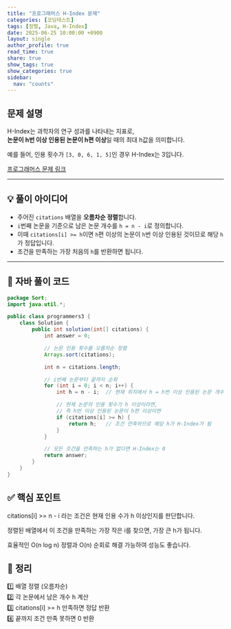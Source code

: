 ```yaml
---
title: "프로그래머스 H-Index 문제"
categories: [코딩테스트]
tags: [정렬, Java, H-Index]
date: 2025-06-25 10:00:00 +0900
layout: single
author_profile: true
read_time: true
share: true
show_tags: true
show_categories: true
sidebar:
  nav: "counts"
---
```


## 문제 설명

H-Index는 과학자의 연구 성과를 나타내는 지표로,  
**논문이 h번 이상 인용된 논문이 h편 이상**일 때의 최대 h값을 의미합니다.

예를 들어, 인용 횟수가 `[3, 0, 6, 1, 5]`인 경우 H-Index는 3입니다.

[프로그래머스 문제 링크](https://school.programmers.co.kr/learn/courses/30/lessons/42747)

---

## 💡 풀이 아이디어

- 주어진 `citations` 배열을 **오름차순 정렬**합니다.
- `i`번째 논문을 기준으로 남은 논문 개수를 `h = n - i`로 정의합니다.
- 이때 `citations[i] >= h`이면 `h`편 이상의 논문이 `h`번 이상 인용된 것이므로 해당 `h`가 정답입니다.
- 조건을 만족하는 가장 처음의 `h`를 반환하면 됩니다.

---

## 📄 자바 풀이 코드

```java
package Sort;
import java.util.*;

public class programmers3 {
    class Solution {
        public int solution(int[] citations) {
            int answer = 0;

            // 논문 인용 횟수를 오름차순 정렬
            Arrays.sort(citations);

            int n = citations.length;

            // i번째 논문부터 끝까지 순회
            for (int i = 0; i < n; i++) {
                int h = n - i;  // 현재 위치에서 h = h번 이상 인용된 논문 개수

                // 현재 논문의 인용 횟수가 h 이상이라면,
                // 즉 h번 이상 인용된 논문이 h편 이상이면
                if (citations[i] >= h) {
                    return h;   // 조건 만족하므로 해당 h가 H-Index가 됨
                }
            }

            // 모든 조건을 만족하는 h가 없다면 H-Index는 0
            return answer;
        }
    }
}
```

## ✅ 핵심 포인트

citations[i] >= n - i 라는 조건은 현재 인용 수가 h 이상인지를 판단합니다.

정렬된 배열에서 이 조건을 만족하는 가장 작은 i를 찾으면, 가장 큰 h가 됩니다.

효율적인 O(n log n) 정렬과 O(n) 순회로 해결 가능하여 성능도 좋습니다.

## 🧠 정리

1️⃣ 배열 정렬 (오름차순) <br>
2️⃣ 각 논문에서 남은 개수 h 계산 <br>
3️⃣ citations[i] >= h 만족하면 정답 반환 <br>
4️⃣ 끝까지 조건 만족 못하면 0 반환 <br>

